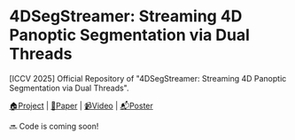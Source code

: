 # 4DSegStreamer: Streaming 4D Panoptic Segmentation via Dual Threads

[ICCV 2025] Official Repository of "4DSegStreamer: Streaming 4D Panoptic Segmentation via Dual Threads".

[🏠Project](https://llada60.github.io/4DSegStreamer/) | [📄Paper](https://arxiv.org/abs/2510.17664) | [📹Video](https://www.youtube.com/watch?v=WE0DvkrRLAA) | [📬Poster](https://iccv.thecvf.com/media/PosterPDFs/ICCV%202025/1593.png?t=1759959013.9852426)

🔜 Code is coming soon!